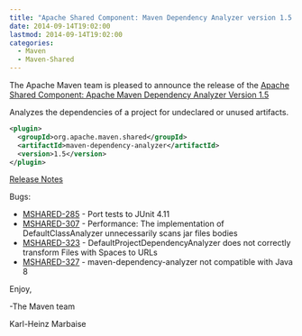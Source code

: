 ```yaml
---
title: "Apache Shared Component: Maven Dependency Analyzer version 1.5 Released"
date: 2014-09-14T19:02:00
lastmod: 2014-09-14T19:02:00
categories:
  - Maven
  - Maven-Shared
---
```

The Apache Maven team is pleased to announce the release of the 
[Apache Shared Component: Apache Maven Dependency Analyzer Version 1.5](http://maven.apache.org/shared/maven-dependency-analyzer/)

Analyzes the dependencies of a project for undeclared or unused artifacts.

```xml
<plugin>
  <groupId>org.apache.maven.shared</groupId>
  <artifactId>maven-dependency-analyzer</artifactId>
  <version>1.5</version>
</plugin>
```

<!-- more -->

[Release Notes](http://jira.codehaus.org/secure/ReleaseNote.jspa?projectId=11781&version=19839)

Bugs:

 * [MSHARED-285](https://issues.apache.org/jira/browse/MSHARED-285) - Port tests to JUnit 4.11
 * [MSHARED-307](https://issues.apache.org/jira/browse/MSHARED-307) - Performance: The implementation of DefaultClassAnalyzer unnecessarily scans jar files bodies
 * [MSHARED-323](https://issues.apache.org/jira/browse/MSHARED-323) - DefaultProjectDependencyAnalyzer does not correctly transform Files with Spaces to URLs
 * [MSHARED-327](https://issues.apache.org/jira/browse/MSHARED-327) - maven-dependency-analyzer not compatible with Java 8

Enjoy,

-The Maven team

Karl-Heinz Marbaise
